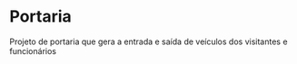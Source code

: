 # Portaria
Projeto de portaria que gera a entrada e saída de veículos dos visitantes e funcionários
